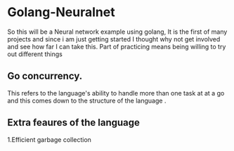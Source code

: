 # Golang-Neuralnet
So this will be a Neural network example using golang, It is the first of many projects and since i am just getting 
started I thought why not get involved and see how far I can take this. 
Part of practicing means being willing to try out different things 

## Go concurrency.
This refers to the language's ability to handle more than one task at at a go and this comes
down to the structure of the language . 
## Extra feaures of the language 
1.Efficient garbage collection

